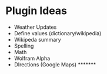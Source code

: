 # Plugin Ideas

- Weather Updates
- Define values (dictionary/wikipedia)
- Wikipeda summary
- Spelling
- Math
- Wolfram Alpha
- DIrections (Google Maps) *******
